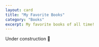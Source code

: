 ```yaml
---
layout: card
title: "My Favorite Books"
category: "Books"
excerpt: My favorite books of all time! 
---
```


Under construction 🚧


